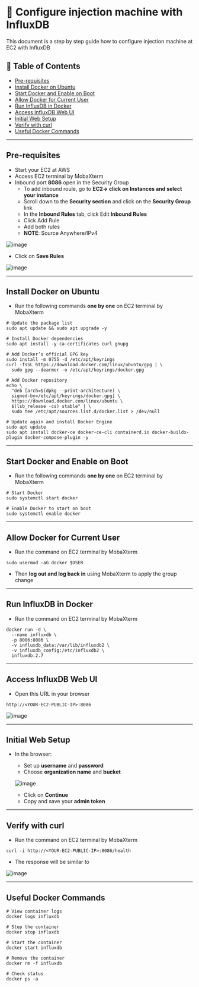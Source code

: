 # 🐧 Configure injection machine with InfluxDB

This document is a step by step guide how to configure injection machine at EC2 with InfluxDB

## 📑 Table of Contents

- [Pre-requisites](#pre-requisites)
- [Install Docker on Ubuntu](#install-docker-on-ubuntu)
- [Start Docker and Enable on Boot](#start-docker-and-enable-on-boot)
- [Allow Docker for Current User](#allow-docker-for-current-user)
- [Run InfluxDB in Docker](#run-influxdb-in-docker)
- [Access InfluxDB Web UI](#access-influxdb-web-ui)
- [Initial Web Setup](#initial-web-setup)
- [Verify with curl](#verify-with-curl)
- [Useful Docker Commands](#useful-docker-commands)

---

## Pre-requisites

- Start your EC2 at AWS
- Access EC2 terminal by MobaXterm
- Inbound port **8086** open in the Security Group
  - To add inbound roule, go to **EC2-> click on Instances and select your instance**
  - Scroll down to the **Security section** and click on the **Security Group** link
  - In the **Inbound Rules** tab, click Edit **Inbound Rules**
  - Click Add Rule
  - Add both rules
  - **NOTE**: Source Anywhere/IPv4 
    
![image](https://github.com/user-attachments/assets/89995a62-d224-44d4-96d7-1521f7a8d637)

  - Click on **Save Rules**

  ![image](https://github.com/user-attachments/assets/ea9ac069-9846-4412-89ab-5bb6b754263c)


---

## Install Docker on Ubuntu

- Run the following commands **one by one** on EC2 terminal by MobaXterm

```
# Update the package list
sudo apt update && sudo apt upgrade -y

# Install Docker dependencies
sudo apt install -y ca-certificates curl gnupg

# Add Docker’s official GPG key
sudo install -m 0755 -d /etc/apt/keyrings
curl -fsSL https://download.docker.com/linux/ubuntu/gpg | \
  sudo gpg --dearmor -o /etc/apt/keyrings/docker.gpg

# Add Docker repository
echo \
  "deb [arch=$(dpkg --print-architecture) \
  signed-by=/etc/apt/keyrings/docker.gpg] \
  https://download.docker.com/linux/ubuntu \
  $(lsb_release -cs) stable" | \
  sudo tee /etc/apt/sources.list.d/docker.list > /dev/null

# Update again and install Docker Engine
sudo apt update
sudo apt install docker-ce docker-ce-cli containerd.io docker-buildx-plugin docker-compose-plugin -y
```
---
## Start Docker and Enable on Boot

- Run the following commands **one by one** on EC2 terminal by MobaXterm

```
# Start Docker
sudo systemctl start docker

# Enable Docker to start on boot
sudo systemctl enable docker
```
--- 
## Allow Docker for Current User

- Run the command on EC2 terminal by MobaXterm

```
sudo usermod -aG docker $USER
```

- Then **log out and log back in** using MobaXterm to apply the group change
---
## Run InfluxDB in Docker

- Run the command on EC2 terminal by MobaXterm

```
docker run -d \
  --name influxdb \
  -p 8086:8086 \
  -v influxdb_data:/var/lib/influxdb2 \
  -v influxdb_config:/etc/influxdb2 \
  influxdb:2.7
```
---
## Access InfluxDB Web UI

- Open this URL in your browser
```
http://<YOUR-EC2-PUBLIC-IP>:8086
```

![image](https://github.com/user-attachments/assets/ff40475b-bda5-4f46-b21a-b0a3863d69b7)

---
## Initial Web Setup

- In the browser:
  - Set up **username** and **password**
  - Choose **organization name** and **bucket**
  
  ![image](https://github.com/user-attachments/assets/3c688a65-cc85-4ac3-ad1f-ed4cf36dd86b)
  
  - Click on **Continue**
  - Copy and save your **admin token**

 ---
 ## Verify with curl

- Run the command on EC2 terminal by MobaXterm

```
curl -i http://<YOUR-EC2-PUBLIC-IP>:8086/health
```

- The response will be similar to

![image](https://github.com/user-attachments/assets/51b7dff2-23bb-4f23-8cfb-42c96059ae96)

---
## Useful Docker Commands

```
# View container logs
docker logs influxdb

# Stop the container
docker stop influxdb

# Start the container
docker start influxdb

# Remove the container
docker rm -f influxdb

# Check status
docker ps -a
```


  


  





